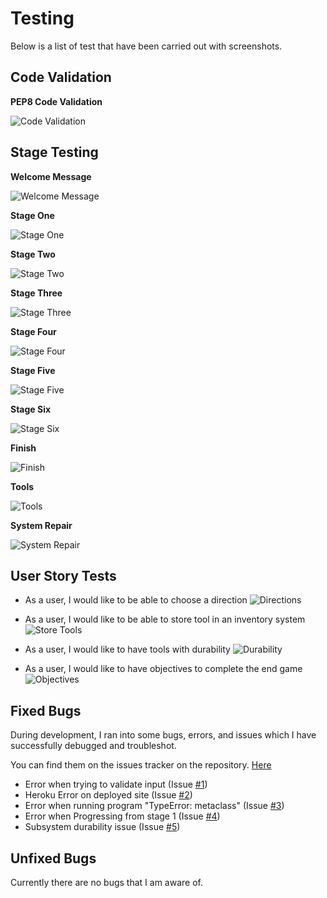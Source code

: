 # Testing

Below is a list of test that have been carried out with screenshots.

## Code Validation
__PEP8 Code Validation__

![Code Validation](/documentation/testing/code-validation.png)

## Stage Testing

__Welcome Message__

![Welcome Message](/documentation/readme/welcome-message.png)

__Stage One__

![Stage One](/documentation/testing/stage-one.png)

__Stage Two__

![Stage Two](/documentation/testing/stage-two.png)

__Stage Three__

![Stage Three](/documentation/testing/stage-three.png)

__Stage Four__

![Stage Four](/documentation/testing/stage-four.png)

__Stage Five__

![Stage Five](/documentation/testing/stage-five.png)

__Stage Six__

![Stage Six](/documentation/testing/stage-six.png)

__Finish__

![Finish](/documentation/testing/finish.png)

__Tools__

![Tools](/documentation/testing/tool.png)

__System Repair__

![System Repair](/documentation/testing/objective.png)

## User Story Tests
- As a user, I would like to be able to choose a direction
![Directions](/documentation/testing/stage-three.png)

- As a user, I would like to be able to store tool in an inventory system
![Store Tools](/documentation/testing/tool.png)

- As a user, I would like to have tools with durability
![Durability](/documentation/readme/inventory-slots.png)

- As a user, I would like to have objectives to complete the end game
![Objectives](/documentation/testing/objective.png)

## Fixed Bugs
During development, I ran into some bugs, errors, and issues which I have successfully debugged and troubleshot.

You can find them on the issues tracker on the repository. [Here](https://github.com/robcole-dev/Lost-Space-Engineer/issues?q=is%3Aissue+is%3Aclosed)

- Error when trying to validate input (Issue [#1](https://github.com/robcole-dev/Lost-Space-Engineer/issues/1))
- Heroku Error on deployed site (Issue [#2](https://github.com/robcole-dev/Lost-Space-Engineer/issues/2))
- Error when running program "TypeError: metaclass" (Issue [#3](https://github.com/robcole-dev/Lost-Space-Engineer/issues/3))
- Error when Progressing from stage 1 (Issue [#4](https://github.com/robcole-dev/Lost-Space-Engineer/issues/4))
- Subsystem durability issue (Issue [#5](https://github.com/robcole-dev/Lost-Space-Engineer/issues/5))

## Unfixed Bugs

Currently there are no bugs that I am aware of.